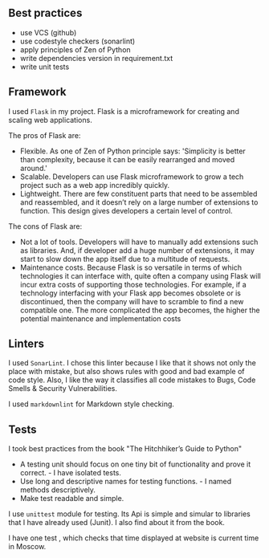 ## Best practices

- use VCS (github)
- use codestyle checkers (sonarlint)
- apply principles of Zen of Python
- write dependencies version in requirement.txt
- write unit tests

## Framework

I used `Flask` in my project.  Flask is a microframework for creating and scaling web applications.

The pros of Flask are:

- Flexible. As one of  Zen of Python principle says: 'Simplicity is better than complexity, because it can be easily rearranged and moved around.'
- Scalable. Developers can use Flask microframework to grow a tech project such as a web app incredibly quickly.
- Lightweight. There are few constituent parts that need to be assembled and reassembled, and it doesn’t rely on a large number of extensions to function. This design gives developers a certain level of control.

The cons of Flask are:

- Not a lot of tools. Developers will have to manually add extensions such as libraries. And, if developer add a huge number of extensions, it may start to slow down the app itself due to a multitude of requests.
- Maintenance costs. Because Flask is so versatile in terms of which technologies it can interface with, quite often a company using Flask will incur extra costs of supporting those technologies. For example, if a technology interfacing with your Flask app becomes obsolete or is discontinued, then the company will have to scramble to find a new compatible one. The more complicated the app becomes, the higher the potential maintenance and implementation costs

## Linters

I used `SonarLint`. I chose this linter because I like that it shows not only the place with mistake,
but also shows rules with good and bad example of code style. Also, I like the way it classifies all code mistakes to
Bugs, Code Smells & Security Vulnerabilities.

I used `markdownlint` for Markdown style checking.

## Tests

I took best practices from the book "The Hitchhiker’s Guide to Python"

- A testing unit should focus on one tiny bit of functionality and prove it correct. - I have isolated tests. 
- Use long and descriptive names for testing functions. - I named methods descriptively. 
- Make test readable and simple. 

I use `unittest` module for testing. Its Api is simple and simular to libraries that I have already used (Junit). I also 
find about it from the book. 

I have one test , which checks that time displayed at website is current time in Moscow. 

